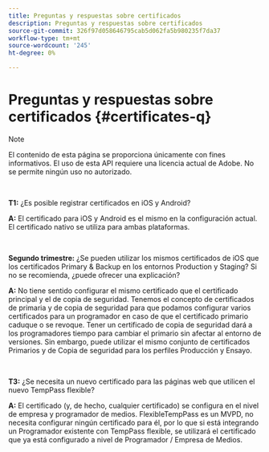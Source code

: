 ```yaml
---
title: Preguntas y respuestas sobre certificados
description: Preguntas y respuestas sobre certificados
source-git-commit: 326f97d058646795cab5d062fa5b980235f7da37
workflow-type: tm+mt
source-wordcount: '245'
ht-degree: 0%

---
```




# Preguntas y respuestas sobre certificados {#certificates-q}

>[!NOTE]
>
>El contenido de esta página se proporciona únicamente con fines informativos. El uso de esta API requiere una licencia actual de Adobe. No se permite ningún uso no autorizado.

</br>

**T1:** ¿Es posible registrar certificados en iOS y Android?

**A:** El certificado para iOS y Android es el mismo en la configuración actual. El certificado nativo se utiliza para ambas plataformas.

</br>

**Segundo trimestre:** ¿Se pueden utilizar los mismos certificados de iOS que los certificados Primary &amp; Backup en los entornos Production y Staging? Si no se recomienda, ¿puede ofrecer una explicación?

**A:** No tiene sentido configurar el mismo certificado que el certificado principal y el de copia de seguridad. Tenemos el concepto de certificados de primaria y de copia de seguridad para que podamos configurar varios certificados para un programador en caso de que el certificado primario caduque o se revoque. Tener un certificado de copia de seguridad dará a los programadores tiempo para cambiar el primario sin afectar al entorno de versiones. Sin embargo, puede utilizar el mismo conjunto de certificados Primarios y de Copia de seguridad para los perfiles Producción y Ensayo.

</br>

**T3:** ¿Se necesita un nuevo certificado para las páginas web que utilicen el nuevo TempPass flexible? 

**A:** El certificado (y, de hecho, cualquier certificado) se configura en el nivel de empresa y programador de medios. FlexibleTempPass es un MVPD, no necesita configurar ningún certificado para él, por lo que si está integrando un Programador existente con TempPass flexible, se utilizará el certificado que ya está configurado a nivel de Programador / Empresa de Medios.

